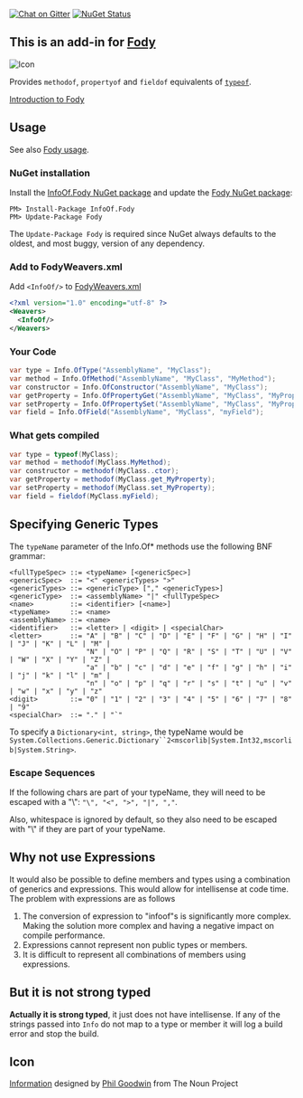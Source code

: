 [![Chat on Gitter](https://img.shields.io/gitter/room/fody/fody.svg?style=flat)](https://gitter.im/Fody/Fody) [![NuGet Status](http://img.shields.io/nuget/v/InfoOf.Fody.svg?style=flat)](https://www.nuget.org/packages/InfoOf.Fody/)


## This is an add-in for [Fody](https://github.com/Fody/Fody/) 

![Icon](https://raw.github.com/Fody/InfoOf/master/Icons/package_icon.png)

Provides `methodof`, `propertyof` and `fieldof` equivalents of [`typeof`](http://msdn.microsoft.com/en-us/library/58918ffs.aspx).

[Introduction to Fody](http://github.com/Fody/Fody/wiki/SampleUsage)


## Usage

See also [Fody usage](https://github.com/Fody/Fody#usage).


### NuGet installation

Install the [InfoOf.Fody NuGet package](https://nuget.org/packages/InfoOf.Fody/) and update the [Fody NuGet package](https://nuget.org/packages/Fody/):

```
PM> Install-Package InfoOf.Fody
PM> Update-Package Fody
```

The `Update-Package Fody` is required since NuGet always defaults to the oldest, and most buggy, version of any dependency.


### Add to FodyWeavers.xml

Add `<InfoOf/>` to [FodyWeavers.xml](https://github.com/Fody/Fody#add-fodyweaversxml)

```xml
<?xml version="1.0" encoding="utf-8" ?>
<Weavers>
  <InfoOf/>
</Weavers>
```


### Your Code

```c#
var type = Info.OfType("AssemblyName", "MyClass");
var method = Info.OfMethod("AssemblyName", "MyClass", "MyMethod");
var constructor = Info.OfConstructor("AssemblyName", "MyClass");
var getProperty = Info.OfPropertyGet("AssemblyName", "MyClass", "MyProperty");
var setProperty = Info.OfPropertySet("AssemblyName", "MyClass", "MyProperty");
var field = Info.OfField("AssemblyName", "MyClass", "myField");
```


### What gets compiled

```c#
var type = typeof(MyClass);
var method = methodof(MyClass.MyMethod);
var constructor = methodof(MyClass..ctor);
var getProperty = methodof(MyClass.get_MyProperty);
var setProperty = methodof(MyClass.set_MyProperty);
var field = fieldof(MyClass.myField);
```


## Specifying Generic Types

The `typeName` parameter of the Info.Of* methods use the following BNF grammar:

```
<fullTypeSpec> ::= <typeName> [<genericSpec>]
<genericSpec>  ::= "<" <genericTypes> ">"
<genericTypes> ::= <genericType> ["," <genericTypes>]
<genericType>  ::= <assemblyName> "|" <fullTypeSpec>
<name>         ::= <identifier> [<name>]
<typeName>     ::= <name>
<assemblyName> ::= <name>
<identifier>   ::= <letter> | <digit> | <specialChar>
<letter>       ::= "A" | "B" | "C" | "D" | "E" | "F" | "G" | "H" | "I" | "J" | "K" | "L" | "M" |
                   "N" | "O" | "P" | "Q" | "R" | "S" | "T" | "U" | "V" | "W" | "X" | "Y" | "Z" |
                   "a" | "b" | "c" | "d" | "e" | "f" | "g" | "h" | "i" | "j" | "k" | "l" | "m" |
                   "n" | "o" | "p" | "q" | "r" | "s" | "t" | "u" | "v" | "w" | "x" | "y" | "z"
<digit>        ::= "0" | "1" | "2" | "3" | "4" | "5" | "6" | "7" | "8" | "9"
<specialChar>  ::= "." | "`"
```

To specify a `Dictionary<int, string>`, the typeName would be `System.Collections.Generic.Dictionary``2<mscorlib|System.Int32,mscorlib|System.String>`.


### Escape Sequences

If the following chars are part of your typeName, they will need to be escaped with a "\\": `"\", "<", ">", "|", ","`.

Also, whitespace is ignored by default, so they also need to be escaped with "\\" if they are part of your typeName.


## Why not use Expressions

It would also be possible to define members and types using a combination of generics and expressions. This would allow for intellisense at code time. The problem with expressions are as  follows

 1. The conversion of expression to "infoof"s is significantly more complex. Making the solution more complex and having a negative impact on compile performance.
 1. Expressions cannot represent non public types or members.
 1. It is difficult to represent all combinations of members using expressions.


## But it is not strong typed

**Actually it is strong typed**, it just does not have intellisense. If any of the strings passed into `Info` do not map to a type or member it will log a build error and stop the build.


## Icon

<a href="http://thenounproject.com/noun/information/#icon-No9867" target="_blank">Information</a> designed by <a href="http://thenounproject.com/Fhlcreative" target="_blank">Phil Goodwin</a> from The Noun Project